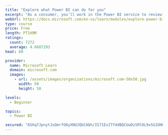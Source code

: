 ```yaml
---
title: "Explore what Power BI can do for you"
excerpt: "As a consumer, you'll work in the Power BI service to review and interact with content that has been shared with you. This module provides the foundational information that you need to work effectively in the Power BI service."
webUrl: https://docs.microsoft.com/en-us/learn/modules/explore-power-bi-service/
type: course
price: Free
length: PT1H9M
ratings:
  count: 7272
  average: 4.6687293
heat: 60

provider:
  name: Microsoft Learn
  domain: microsoft.com
  images:
    - url: /assets/images/organizations/microsoft.com-50x50.jpg
      width: 50
      height: 50

levels:
  - Beginner

topics:
  - Power BI

secured: "6Shq7JpnytJxQmrfO8yXNUJQbCAbh/IS71ExITY4dBQCUwDzSRlOL9xSG1OHHCz3sP91AJJTbp6qI2wxfcnhqpAZaXOey4FaHOYlKrauJFOY3ICjVeC8kEBHPOmTLY0iH86CW7DGUZU6jOXQlsMbc9M1v7YYEwWpaM5OHziSNK5y2TnLyAqvAHfIx3cCARQOguKpeY9toX1r8X5qI+0Y5TbaDxQgs1eaUwSWWlHzjQO9Ql8/eX1QdCmf65+d8zmVXjTtlRiMhVrarIk8KPqn4VgYbovzDd0VTENS6J7rp1kL8lQraIrlX5Uz0A+2of+P758q0zKlBkgCnHZ8KUoKFqVfqlqRaf1iyhZYgB4N1Y3QhC3bXErx+7pqThjFKMSCdoisbrQa6BpjX2gOrtMQynvpeOg9rRz0mazVIjTwLt4=;izd5QwS1P7De8YjZQfsV3g=="
---
```


